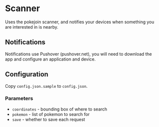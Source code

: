 # Scanner

Uses the pokejoin scanner, and notifies your devices when something you are interested in is nearby.

## Notifications

Notifications use Pushover (pushover.net), you will need to download the app and configure an application and device.

## Configuration

Copy `config.json.sample` to `config.json`.

### Parameters

* `coordinates` - bounding box of where to search
* `pokemon` - list of pokemon to search for
* `save` - whether to save each request
